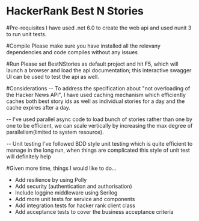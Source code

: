 # HackerRank Best N Stories

#Pre-requisites
I have used .net 6.0 to create the web api and used nunit 3 to run unit tests. 

#Compile 
Please make sure you have installed all the relevany dependencies and code compiles without any issues

#Run
Please set BestNStories as default project and hit F5, which will launch a browser and load the api documentation; this interactive swagger UI can be used to test the api as well.

#Considerations
-- To address the specification about "not overloading of the Hacker News API", I have used caching mechanism which efficiently caches both best story ids as well as individual stories for a day and the cache expires after a day.

-- I've used parallel async code to load bunch of stories rather than one by one to be efficient, we can scale vertically by increasing the max degree of parallelism(limited to system resource).

-- Unit testing I've followed BDD style unit testing which is quite efficient to manage in the long run, when things are complicated this style of unit test will definitely help


#Given more time, things I would like to do...

- Add resilience by using Polly
- Add security (authentication and authorisation)
- Include loggine middleware using Serilog
- Add more unit tests for service and components
- Add integration tests for hacker rank client class
- Add acceptance tests to cover the business acceptance criteria

